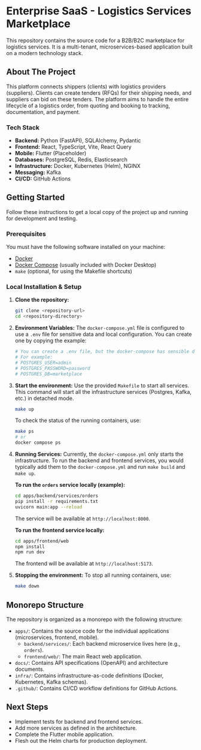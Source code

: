 # Enterprise SaaS - Logistics Services Marketplace

This repository contains the source code for a B2B/B2C marketplace for logistics services. It is a multi-tenant, microservices-based application built on a modern technology stack.

## About The Project

This platform connects shippers (clients) with logistics providers (suppliers). Clients can create tenders (RFQs) for their shipping needs, and suppliers can bid on these tenders. The platform aims to handle the entire lifecycle of a logistics order, from quoting and booking to tracking, documentation, and payment.

### Tech Stack

-   **Backend:** Python (FastAPI), SQLAlchemy, Pydantic
-   **Frontend:** React, TypeScript, Vite, React Query
-   **Mobile:** Flutter (Placeholder)
-   **Databases:** PostgreSQL, Redis, Elasticsearch
-   **Infrastructure:** Docker, Kubernetes (Helm), NGINX
-   **Messaging:** Kafka
-   **CI/CD:** GitHub Actions

## Getting Started

Follow these instructions to get a local copy of the project up and running for development and testing.

### Prerequisites

You must have the following software installed on your machine:
-   [Docker](https://www.docker.com/get-started)
-   [Docker Compose](https://docs.docker.com/compose/install/) (usually included with Docker Desktop)
-   `make` (optional, for using the Makefile shortcuts)

### Local Installation & Setup

1.  **Clone the repository:**
    ```sh
    git clone <repository-url>
    cd <repository-directory>
    ```

2.  **Environment Variables:**
    The `docker-compose.yml` file is configured to use a `.env` file for sensitive data and local configuration. You can create one by copying the example:
    ```sh
    # You can create a .env file, but the docker-compose has sensible defaults.
    # For example:
    # POSTGRES_USER=admin
    # POSTGRES_PASSWORD=password
    # POSTGRES_DB=marketplace
    ```

3.  **Start the environment:**
    Use the provided `Makefile` to start all services. This command will start all the infrastructure services (Postgres, Kafka, etc.) in detached mode.
    ```sh
    make up
    ```
    To check the status of the running containers, use:
    ```sh
    make ps
    # or
    docker compose ps
    ```

4.  **Running Services:**
    Currently, the `docker-compose.yml` only starts the infrastructure. To run the backend and frontend services, you would typically add them to the `docker-compose.yml` and run `make build` and `make up`.

    **To run the `orders` service locally (example):**
    ```sh
    cd apps/backend/services/orders
    pip install -r requirements.txt
    uvicorn main:app --reload
    ```
    The service will be available at `http://localhost:8000`.

    **To run the frontend service locally:**
    ```sh
    cd apps/frontend/web
    npm install
    npm run dev
    ```
    The frontend will be available at `http://localhost:5173`.

5.  **Stopping the environment:**
    To stop all running containers, use:
    ```sh
    make down
    ```

## Monorepo Structure

The repository is organized as a monorepo with the following structure:

-   `apps/`: Contains the source code for the individual applications (microservices, frontend, mobile).
    -   `backend/services/`: Each backend microservice lives here (e.g., `orders`).
    -   `frontend/web/`: The main React web application.
-   `docs/`: Contains API specifications (OpenAPI) and architecture documents.
-   `infra/`: Contains infrastructure-as-code definitions (Docker, Kubernetes, Kafka schemas).
-   `.github/`: Contains CI/CD workflow definitions for GitHub Actions.

## Next Steps

-   Implement tests for backend and frontend services.
-   Add more services as defined in the architecture.
-   Complete the Flutter mobile application.
-   Flesh out the Helm charts for production deployment.
